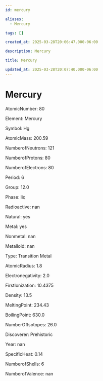 ```yaml
---
id: mercury

aliases:
  - Mercury

tags: []

created_at: 2025-03-28T20:06:47.000-06:00

description: Mercury

title: Mercury

updated_at: 2025-03-28T20:07:40.000-06:00
---
```


# Mercury

AtomicNumber: 80

Element: Mercury

Symbol: Hg

AtomicMass: 200.59

NumberofNeutrons: 121

NumberofProtons: 80

NumberofElectrons: 80

Period: 6

Group: 12.0

Phase: liq

Radioactive: nan

Natural: yes

Metal: yes

Nonmetal: nan

Metalloid: nan

Type: Transition Metal

AtomicRadius: 1.8

Electronegativity: 2.0

FirstIonization: 10.4375

Density: 13.5

MeltingPoint: 234.43

BoilingPoint: 630.0

NumberOfIsotopes: 26.0

Discoverer: Prehistoric

Year: nan

SpecificHeat: 0.14

NumberofShells: 6

NumberofValence: nan
